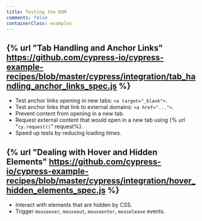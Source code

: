 ```yaml
---
title: Testing the DOM
comments: false
containerClass: examples
---
```


## {% url "Tab Handling and Anchor Links" https://github.com/cypress-io/cypress-example-recipes/blob/master/cypress/integration/tab_handling_anchor_links_spec.js %}

- Test anchor links opening in new tabs: `<a target="_blank">`.
- Test anchor links that link to external domains: `<a href="...">`.
- Prevent content from opening in a new tab.
- Request external content that would open in a new tab using {% url "`cy.request()`" request%}.
- Speed up tests by reducing loading times.

## {% url "Dealing with Hover and Hidden Elements" https://github.com/cypress-io/cypress-example-recipes/blob/master/cypress/integration/hover_hidden_elements_spec.js %}

- Interact with elements that are hidden by CSS.
- Trigger `mouseover`, `mouseout`, `mouseenter`, `mouseleave` events.
